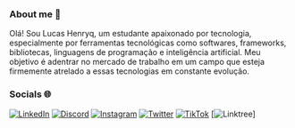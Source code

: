 ### About me 👋
Olá! Sou Lucas Henryq, um estudante apaixonado por tecnologia, especialmente por ferramentas tecnológicas como softwares, frameworks, bibliotecas, linguagens de programação e inteligência artificial. Meu objetivo é adentrar no mercado de trabalho em um campo que esteja firmemente atrelado a essas tecnologias em constante evolução.

### Socials 🌐
[![LinkedIn](https://img.shields.io/badge/linkedin-%230077B5.svg?style=for-the-badge&logo=linkedin&logoColor=white)](https://www.linkedin.com/in/lucas-henryq-374776242/)
[![Discord](https://img.shields.io/badge/Discord-%235865F2.svg?style=for-the-badge&logo=discord&logoColor=white)](https://discord.com/invite/KKqFU6qpph)
[![Instagram](https://img.shields.io/badge/Instagram-%23E4405F.svg?style=for-the-badge&logo=Instagram&logoColor=white)](https://www.instagram.com/lucashenryq_)
[![Twitter](https://img.shields.io/badge/Twitter-%231DA1F2.svg?style=for-the-badge&logo=Twitter&logoColor=white)](https://twitter.com/lucashennryq)
[![TikTok](https://img.shields.io/badge/TikTok-%23000000.svg?style=for-the-badge&logo=TikTok&logoColor=white)](https://www.tiktok.com/@lucashenryq)
[![Linktree](https://img.shields.io/badge/linktree-1de9b6?style=for-the-badge&logo=linktree&logoColor=white)]



<!--
**lucashenryq/lucashenryq** is a ✨ _special_ ✨ repository because its `README.md` (this file) appears on your GitHub profile.

Here are some ideas to get you started:

- 🔭 I’m currently working on ...
- 🌱 I’m currently learning ...
- 👯 I’m looking to collaborate on ...
- 🤔 I’m looking for help with ...
- 💬 Ask me about ...
- 📫 How to reach me: ...
- 😄 Pronouns: ...
- ⚡ Fun fact: ...
-->
